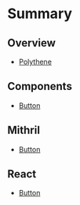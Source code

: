 # Summary

## Overview

* [Polythene](README.md)

## Components

* [Button](button.md)

## Mithril

* [Button](mithril/button.md)

## React

* [Button](react/button.md)

